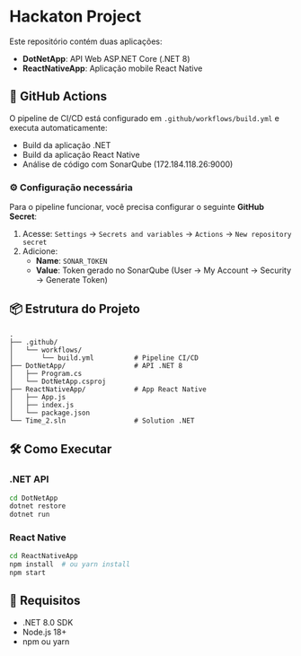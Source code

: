 # Hackaton Project

Este repositório contém duas aplicações:
- **DotNetApp**: API Web ASP.NET Core (.NET 8)
- **ReactNativeApp**: Aplicação mobile React Native

## 🚀 GitHub Actions

O pipeline de CI/CD está configurado em `.github/workflows/build.yml` e executa automaticamente:
- Build da aplicação .NET
- Build da aplicação React Native
- Análise de código com SonarQube (172.184.118.26:9000)

### ⚙️ Configuração necessária

Para o pipeline funcionar, você precisa configurar o seguinte **GitHub Secret**:

1. Acesse: `Settings` → `Secrets and variables` → `Actions` → `New repository secret`
2. Adicione:
   - **Name**: `SONAR_TOKEN`
   - **Value**: Token gerado no SonarQube (User → My Account → Security → Generate Token)

## 📦 Estrutura do Projeto

```
.
├── .github/
│   └── workflows/
│       └── build.yml          # Pipeline CI/CD
├── DotNetApp/                 # API .NET 8
│   ├── Program.cs
│   └── DotNetApp.csproj
├── ReactNativeApp/            # App React Native
│   ├── App.js
│   ├── index.js
│   └── package.json
└── Time_2.sln                 # Solution .NET
```

## 🛠️ Como Executar

### .NET API
```bash
cd DotNetApp
dotnet restore
dotnet run
```

### React Native
```bash
cd ReactNativeApp
npm install  # ou yarn install
npm start
```

## 📝 Requisitos

- .NET 8.0 SDK
- Node.js 18+
- npm ou yarn
